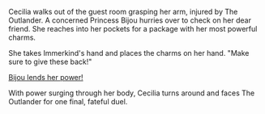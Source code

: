 <!-- title: Lend me your Strength! Chibi-Hime! -->

Cecilia walks out of the guest room grasping her arm, injured by The Outlander. A concerned Princess Bijou hurries over to check on her dear friend. She reaches into her pockets for a package with her most powerful charms.

She takes Immerkind's hand and places the charms on her hand. "Make sure to give these back!"

[Bijou lends her power!](#embed:https://www.youtube.com/watch?v=I75IWfMGVgM&t=6558)

With power surging through her body, Cecilia turns around and faces The Outlander for one final, fateful duel.
